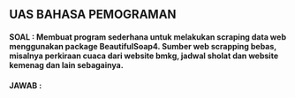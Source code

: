 ## UAS BAHASA PEMOGRAMAN
#### SOAL : Membuat program sederhana untuk melakukan scraping data web menggunakan package BeautifulSoap4. Sumber web scrapping bebas, misalnya perkiraan cuaca dari website bmkg, jadwal sholat dan website kemenag dan lain sebagainya.

#### JAWAB :
